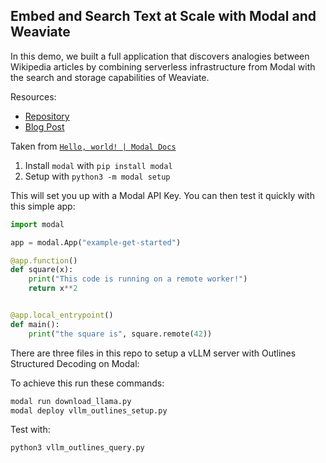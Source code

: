 ## Embed and Search Text at Scale with Modal and Weaviate

In this demo, we built a full application that discovers analogies between Wikipedia articles by combining serverless infrastructure from Modal with the search and storage capabilities of Weaviate.

Resources:
* [Repository](https://github.com/modal-labs/vector-analogies-wikipedia)
* [Blog Post](https://weaviate.io/blog/modal-and-weaviate)

Taken from [`Hello, world! | Modal Docs`](https://modal.com/docs/examples/hello_world)

1. Install `modal` with `pip install modal`
2. Setup with `python3 -m modal setup`

This will set you up with a Modal API Key. You can then test it quickly with this simple app:

```python
import modal

app = modal.App("example-get-started")

@app.function()
def square(x):
    print("This code is running on a remote worker!")
    return x**2


@app.local_entrypoint()
def main():
    print("the square is", square.remote(42))
```

There are three files in this repo to setup a vLLM server with Outlines Structured Decoding on Modal:

To achieve this run these commands:
```bash
modal run download_llama.py
modal deploy vllm_outlines_setup.py
```

Test with:
```bash
python3 vllm_outlines_query.py
```
